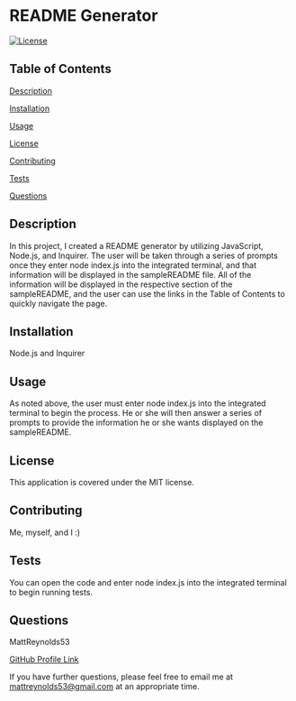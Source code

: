 # README Generator
[![License](https://img.shields.io/badge/License-MIT-blue.svg)](https://opensource.org/licenses/MIT)

## Table of Contents
<a href="#description">Description</a>

<a href="#installation">Installation</a>

<a href="#usage">Usage</a>

<a href="#license">License</a>

<a href="#contributing">Contributing</a>

<a href="#tests">Tests</a>

<a href="#questions">Questions</a>

<div id="description"></div>

## Description
In this project, I created a README generator by utilizing JavaScript, Node.js, and Inquirer. The user will be taken through a series of prompts once they enter node index.js into the integrated terminal, and that information will be displayed in the sampleREADME file. All of the information will be displayed in the respective section of the sampleREADME, and the user can use the links in the Table of Contents to quickly navigate the page.

<div id="installation"></div>

## Installation
Node.js and Inquirer

<div id="usage"></div>

## Usage
As noted above, the user must enter node index.js into the integrated terminal to begin the process. He or she will then answer a series of prompts to provide the information he or she wants displayed on the sampleREADME.

<div id="license"></div>

## License
This application is covered under the MIT license.

<div id="contributing"></div>

## Contributing
Me, myself, and I :)

<div id="tests"></div>

## Tests
You can open the code and enter node index.js into the integrated terminal to begin running tests.

<div id="questions"></div>

## Questions
MattReynolds53

<a href="https://github.com/MattReynolds53">GitHub Profile Link</a>


If you have further questions, please feel free to email me at mattreynolds53@gmail.com at an appropriate time.

